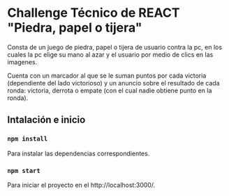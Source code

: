 # Challenge Técnico de REACT "Piedra, papel o tijera"

Consta de un juego de piedra, papel o tijera de usuario contra la pc, en los cuales la pc elige su mano al azar y el usuario por medio de clics en las imagenes. 

Cuenta con un marcador al que se le suman puntos por cada victoria (dependiente del lado victorioso) y un anuncio sobre el resultado de cada ronda: victoria, derrota o empate (con el cual nadie obtiene punto en la ronda).

## Intalación e inicio

### `npm install`

Para instalar las dependencias correspondientes.


### `npm start`

Para iniciar el proyecto en el http://localhost:3000/.